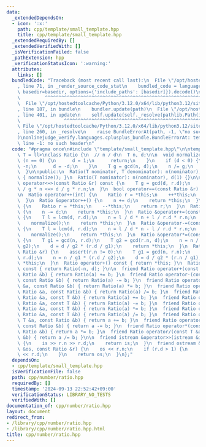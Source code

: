 ```yaml
---
data:
  _extendedDependsOn:
  - icon: ':x:'
    path: cpp/template/small_template.hpp
    title: cpp/template/small_template.hpp
  _extendedRequiredBy: []
  _extendedVerifiedWith: []
  _isVerificationFailed: false
  _pathExtension: hpp
  _verificationStatusIcon: ':warning:'
  attributes:
    links: []
  bundledCode: "Traceback (most recent call last):\n  File \"/opt/hostedtoolcache/Python/3.12.0/x64/lib/python3.12/site-packages/onlinejudge_verify/documentation/build.py\"\
    , line 71, in _render_source_code_stat\n    bundled_code = language.bundle(stat.path,\
    \ basedir=basedir, options={'include_paths': [basedir]}).decode()\n          \
    \         ^^^^^^^^^^^^^^^^^^^^^^^^^^^^^^^^^^^^^^^^^^^^^^^^^^^^^^^^^^^^^^^^^^^^^^^^^^^^^^^^^\n\
    \  File \"/opt/hostedtoolcache/Python/3.12.0/x64/lib/python3.12/site-packages/onlinejudge_verify/languages/cplusplus.py\"\
    , line 187, in bundle\n    bundler.update(path)\n  File \"/opt/hostedtoolcache/Python/3.12.0/x64/lib/python3.12/site-packages/onlinejudge_verify/languages/cplusplus_bundle.py\"\
    , line 401, in update\n    self.update(self._resolve(pathlib.Path(included), included_from=path))\n\
    \                ^^^^^^^^^^^^^^^^^^^^^^^^^^^^^^^^^^^^^^^^^^^^^^^^^^^^^^^^^\n \
    \ File \"/opt/hostedtoolcache/Python/3.12.0/x64/lib/python3.12/site-packages/onlinejudge_verify/languages/cplusplus_bundle.py\"\
    , line 260, in _resolve\n    raise BundleErrorAt(path, -1, \"no such header\"\
    )\nonlinejudge_verify.languages.cplusplus_bundle.BundleErrorAt: template/small_template.hpp:\
    \ line -1: no such header\n"
  code: "#pragma once\n#include \"template/small_template.hpp\"\n\ntemplate<typename\
    \ T = ll>\nclass Ratio {\n  // n / d\n  T n, d;\n\n  void normalize() {\n    if\
    \ (n == 0) {\n      d = 1;\n      return;\n    }\n    if (d < 0) {\n      n =\
    \ -n;\n      d = -d;\n    }\n    T g = gcd(n, d);\n    n /= g;\n    d /= g;\n\
    \  }\n\npublic:\n  Ratio(T nominator, T denominator): n(nominator), d(denominator)\
    \ { normalize(); }\n  Ratio(T nominator): n(nominator), d(1) {}\n\n  strong_ordering\
    \ operator<=>(const Ratio &r) const {\n    T g = gcd(d, r.d);\n    return r.d\
    \ / g * n <=> d / g * r.n;\n  }\n  bool operator==(const Ratio &r) const = default;\n\
    \n  Ratio operator++(int) {\n    Ratio r = *this;\n    ++*this;\n    return r;\n\
    \  }\n  Ratio &operator++() {\n    n += d;\n    return *this;\n  }\n  Ratio operator--(int)\
    \ {\n    Ratio r = *this;\n    --*this;\n    return r;\n  }\n  Ratio &operator--()\
    \ {\n    n -= d;\n    return *this;\n  }\n  Ratio &operator+=(const Ratio &r)\
    \ {\n    T l = lcm(d, r.d);\n    n = l / d * n + l / r.d * r.n;\n    d = l;\n\
    \    normalize();\n    return *this;\n  }\n  Ratio &operator-=(const Ratio &r)\
    \ {\n    T l = lcm(d, r.d);\n    n = l / d * n - l / r.d * r.n;\n    d = l;\n\
    \    normalize();\n    return *this;\n  }\n  Ratio &operator*=(const Ratio &r)\
    \ {\n    T g1 = gcd(n, r.d);\n    T g2 = gcd(r.n, d);\n    n = n / g1 * (r.n /\
    \ g2);\n    d = d / g2 * (r.d / g1);\n    return *this;\n  }\n  Ratio &operator/=(const\
    \ Ratio &r) {\n    assert(r.n != 0);\n    T g1 = gcd(n, r.n);\n    T g2 = gcd(d,\
    \ r.d);\n    n = n / g1 * (r.d / g2);\n    d = d / g2 * (r.n / g1);\n    return\
    \ *this;\n  }\n  Ratio operator+() const { return *this; }\n  Ratio operator-()\
    \ const { return Ratio(-n, d); }\n\n  friend Ratio operator+(const Ratio &a, const\
    \ Ratio &b) { return Ratio(a) += b; }\n  friend Ratio operator-(const Ratio &a,\
    \ const Ratio &b) { return Ratio(a) -= b; }\n  friend Ratio operator*(const Ratio\
    \ &a, const Ratio &b) { return Ratio(a) *= b; }\n  friend Ratio operator/(const\
    \ Ratio &a, const Ratio &b) { return Ratio(a) /= b; }\n  friend Ratio operator+(const\
    \ Ratio &a, const T &b) { return Ratio(a) += b; }\n  friend Ratio operator-(const\
    \ Ratio &a, const T &b) { return Ratio(a) -= b; }\n  friend Ratio operator*(const\
    \ Ratio &a, const T &b) { return Ratio(a) *= b; }\n  friend Ratio operator/(const\
    \ Ratio &a, const T &b) { return Ratio(a) /= b; }\n  friend Ratio operator+(const\
    \ T &a, const Ratio &b) { return a += b; }\n  friend Ratio operator-(const T &a,\
    \ const Ratio &b) { return a -= b; }\n  friend Ratio operator*(const T &a, const\
    \ Ratio &b) { return a *= b; }\n  friend Ratio operator/(const T &a, const Ratio\
    \ &b) { return a /= b; }\n\n  friend istream &operator>>(istream &is, Ratio &r)\
    \ {\n    is >> r.n >> r.d;\n    return is;\n  }\n  friend ostream &operator<<(ostream\
    \ &os, const Ratio &r) {\n    os << r.n;\n    if (r.d > 1) {\n      os << '/'\
    \ << r.d;\n    }\n    return os;\n  }\n};"
  dependsOn:
  - cpp/template/small_template.hpp
  isVerificationFile: false
  path: cpp/number/ratio.hpp
  requiredBy: []
  timestamp: '2024-09-13 22:52:42+09:00'
  verificationStatus: LIBRARY_NO_TESTS
  verifiedWith: []
documentation_of: cpp/number/ratio.hpp
layout: document
redirect_from:
- /library/cpp/number/ratio.hpp
- /library/cpp/number/ratio.hpp.html
title: cpp/number/ratio.hpp
---
```

